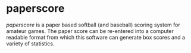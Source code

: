 # paperscore

*paperscore* is a paper based softball (and baseball) scoring system for amateur games.  The paper score can be re-entered into a computer readable format from which this software can generate box scores and a variety of statistics.

